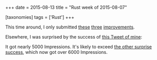 +++
date = 2015-08-13
title = "Rust week of 2015-08-07"

[taxonomies]
tags = ['Rust']
+++

This time around, I only submitted [these][] [three][] [improvements].

Elsewhere, I was surprised by the success of [this Tweet of mine][]:

It got nearly 5000 Impressions. It's likely to exceed [the other
surprise success], which now got over 6000 Impressions.

  [these]: https://github.com/rust-lang/rust/pull/27633
  [three]: https://github.com/rust-lang/rust/pull/27648
  [improvements]: https://github.com/rust-lang/rust/pull/27651
  [this Tweet of mine]: https://twitter.com/tshepang_dev/status/630870886225154048
  [the other surprise success]: https://twitter.com/tshepang_dev/status/624783302193467392
